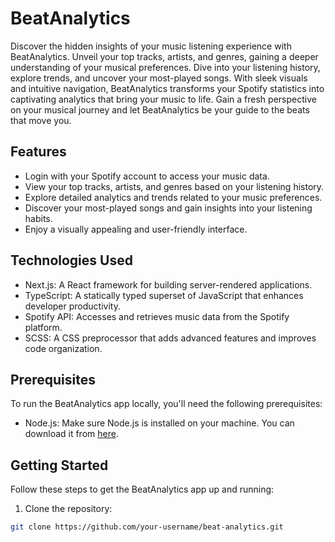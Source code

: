 # BeatAnalytics

Discover the hidden insights of your music listening experience with BeatAnalytics. Unveil your top tracks, artists, and genres, gaining a deeper understanding of your musical preferences. Dive into your listening history, explore trends, and uncover your most-played songs. With sleek visuals and intuitive navigation, BeatAnalytics transforms your Spotify statistics into captivating analytics that bring your music to life. Gain a fresh perspective on your musical journey and let BeatAnalytics be your guide to the beats that move you.

## Features

-   Login with your Spotify account to access your music data.
-   View your top tracks, artists, and genres based on your listening history.
-   Explore detailed analytics and trends related to your music preferences.
-   Discover your most-played songs and gain insights into your listening habits.
-   Enjoy a visually appealing and user-friendly interface.

## Technologies Used

-   Next.js: A React framework for building server-rendered applications.
-   TypeScript: A statically typed superset of JavaScript that enhances developer productivity.
-   Spotify API: Accesses and retrieves music data from the Spotify platform.
-   SCSS: A CSS preprocessor that adds advanced features and improves code organization.

## Prerequisites

To run the BeatAnalytics app locally, you'll need the following prerequisites:

-   Node.js: Make sure Node.js is installed on your machine. You can download it from [here](https://nodejs.org/).

## Getting Started

Follow these steps to get the BeatAnalytics app up and running:

1. Clone the repository:

```bash
git clone https://github.com/your-username/beat-analytics.git
```
